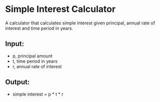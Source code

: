 # Simple Interest Calculator

A calculator that calculates simple interest given principal, annual rate of interest and time period in years.

## Input:
- p, principal amount
- t, time period in years
- r, annual rate of interest

## Output:
- simple interest = p * t * r
